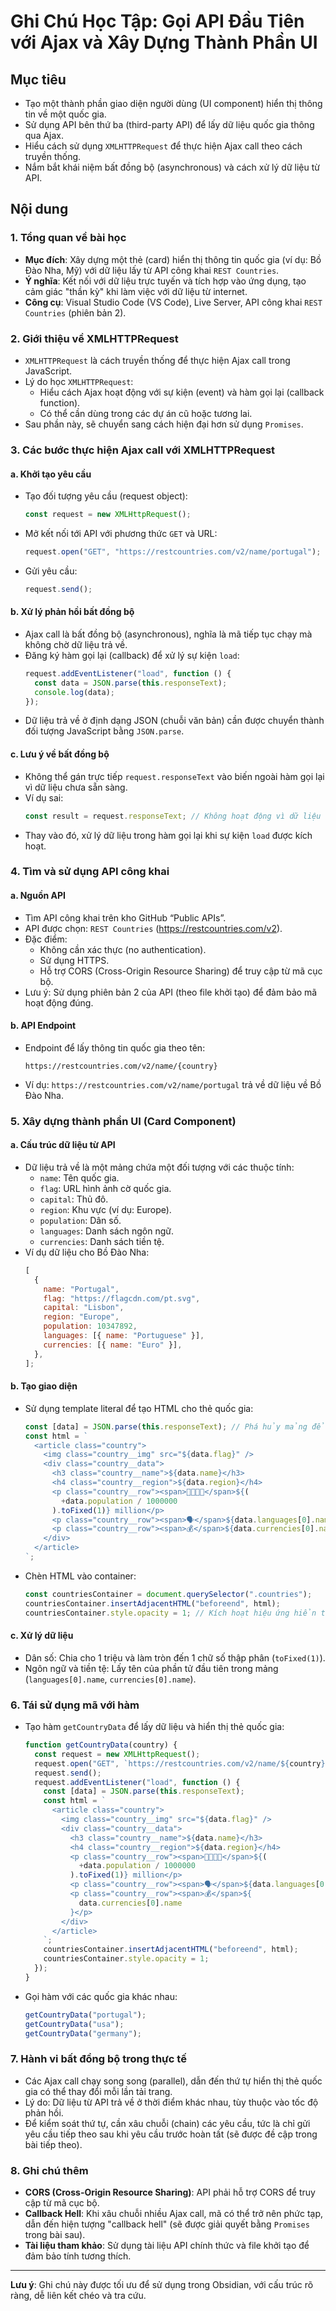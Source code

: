 # Ghi Chú Học Tập: Gọi API Đầu Tiên với Ajax và Xây Dựng Thành Phần UI

## Mục tiêu

- Tạo một thành phần giao diện người dùng (UI component) hiển thị thông tin về một quốc gia.
- Sử dụng API bên thứ ba (third-party API) để lấy dữ liệu quốc gia thông qua Ajax.
- Hiểu cách sử dụng `XMLHTTPRequest` để thực hiện Ajax call theo cách truyền thống.
- Nắm bắt khái niệm bất đồng bộ (asynchronous) và cách xử lý dữ liệu từ API.

## Nội dung

### 1. Tổng quan về bài học

- **Mục đích**: Xây dựng một thẻ (card) hiển thị thông tin quốc gia (ví dụ: Bồ Đào Nha, Mỹ) với dữ liệu lấy từ API công khai `REST Countries`.
- **Ý nghĩa**: Kết nối với dữ liệu trực tuyến và tích hợp vào ứng dụng, tạo cảm giác "thần kỳ" khi làm việc với dữ liệu từ internet.
- **Công cụ**: Visual Studio Code (VS Code), Live Server, API công khai `REST Countries` (phiên bản 2).

### 2. Giới thiệu về XMLHTTPRequest

- `XMLHTTPRequest` là cách truyền thống để thực hiện Ajax call trong JavaScript.
- Lý do học `XMLHTTPRequest`:
  - Hiểu cách Ajax hoạt động với sự kiện (event) và hàm gọi lại (callback function).
  - Có thể cần dùng trong các dự án cũ hoặc tương lai.
- Sau phần này, sẽ chuyển sang cách hiện đại hơn sử dụng `Promises`.

### 3. Các bước thực hiện Ajax call với XMLHTTPRequest

#### a. Khởi tạo yêu cầu

- Tạo đối tượng yêu cầu (request object):
  ```javascript
  const request = new XMLHttpRequest();
  ```
- Mở kết nối tới API với phương thức `GET` và URL:
  ```javascript
  request.open("GET", "https://restcountries.com/v2/name/portugal");
  ```
- Gửi yêu cầu:
  ```javascript
  request.send();
  ```

#### b. Xử lý phản hồi bất đồng bộ

- Ajax call là bất đồng bộ (asynchronous), nghĩa là mã tiếp tục chạy mà không chờ dữ liệu trả về.
- Đăng ký hàm gọi lại (callback) để xử lý sự kiện `load`:
  ```javascript
  request.addEventListener("load", function () {
    const data = JSON.parse(this.responseText);
    console.log(data);
  });
  ```
- Dữ liệu trả về ở định dạng JSON (chuỗi văn bản) cần được chuyển thành đối tượng JavaScript bằng `JSON.parse`.

#### c. Lưu ý về bất đồng bộ

- Không thể gán trực tiếp `request.responseText` vào biến ngoài hàm gọi lại vì dữ liệu chưa sẵn sàng.
- Ví dụ sai:
  ```javascript
  const result = request.responseText; // Không hoạt động vì dữ liệu chưa tải xong
  ```
- Thay vào đó, xử lý dữ liệu trong hàm gọi lại khi sự kiện `load` được kích hoạt.

### 4. Tìm và sử dụng API công khai

#### a. Nguồn API

- Tìm API công khai trên kho GitHub “Public APIs”.
- API được chọn: `REST Countries` (https://restcountries.com/v2).
- Đặc điểm:
  - Không cần xác thực (no authentication).
  - Sử dụng HTTPS.
  - Hỗ trợ CORS (Cross-Origin Resource Sharing) để truy cập từ mã cục bộ.
- Lưu ý: Sử dụng phiên bản 2 của API (theo file khởi tạo) để đảm bảo mã hoạt động đúng.

#### b. API Endpoint

- Endpoint để lấy thông tin quốc gia theo tên:
  ```
  https://restcountries.com/v2/name/{country}
  ```
- Ví dụ: `https://restcountries.com/v2/name/portugal` trả về dữ liệu về Bồ Đào Nha.

### 5. Xây dựng thành phần UI (Card Component)

#### a. Cấu trúc dữ liệu từ API

- Dữ liệu trả về là một mảng chứa một đối tượng với các thuộc tính:
  - `name`: Tên quốc gia.
  - `flag`: URL hình ảnh cờ quốc gia.
  - `capital`: Thủ đô.
  - `region`: Khu vực (ví dụ: Europe).
  - `population`: Dân số.
  - `languages`: Danh sách ngôn ngữ.
  - `currencies`: Danh sách tiền tệ.
- Ví dụ dữ liệu cho Bồ Đào Nha:
  ```javascript
  [
    {
      name: "Portugal",
      flag: "https://flagcdn.com/pt.svg",
      capital: "Lisbon",
      region: "Europe",
      population: 10347892,
      languages: [{ name: "Portuguese" }],
      currencies: [{ name: "Euro" }],
    },
  ];
  ```

#### b. Tạo giao diện

- Sử dụng template literal để tạo HTML cho thẻ quốc gia:
  ```javascript
  const [data] = JSON.parse(this.responseText); // Phá hủy mảng để lấy đối tượng
  const html = `
    <article class="country">
      <img class="country__img" src="${data.flag}" />
      <div class="country__data">
        <h3 class="country__name">${data.name}</h3>
        <h4 class="country__region">${data.region}</h4>
        <p class="country__row"><span>👨‍👩‍👧‍👦</span>${(
          +data.population / 1000000
        ).toFixed(1)} million</p>
        <p class="country__row"><span>🗣️</span>${data.languages[0].name}</p>
        <p class="country__row"><span>💰</span>${data.currencies[0].name}</p>
      </div>
    </article>
  `;
  ```
- Chèn HTML vào container:
  ```javascript
  const countriesContainer = document.querySelector(".countries");
  countriesContainer.insertAdjacentHTML("beforeend", html);
  countriesContainer.style.opacity = 1; // Kích hoạt hiệu ứng hiển thị
  ```

#### c. Xử lý dữ liệu

- Dân số: Chia cho 1 triệu và làm tròn đến 1 chữ số thập phân (`toFixed(1)`).
- Ngôn ngữ và tiền tệ: Lấy tên của phần tử đầu tiên trong mảng (`languages[0].name`, `currencies[0].name`).

### 6. Tái sử dụng mã với hàm

- Tạo hàm `getCountryData` để lấy dữ liệu và hiển thị thẻ quốc gia:
  ```javascript
  function getCountryData(country) {
    const request = new XMLHttpRequest();
    request.open("GET", `https://restcountries.com/v2/name/${country}`);
    request.send();
    request.addEventListener("load", function () {
      const [data] = JSON.parse(this.responseText);
      const html = `
        <article class="country">
          <img class="country__img" src="${data.flag}" />
          <div class="country__data">
            <h3 class="country__name">${data.name}</h3>
            <h4 class="country__region">${data.region}</h4>
            <p class="country__row"><span>👨‍👩‍👧‍👦</span>${(
              +data.population / 1000000
            ).toFixed(1)} million</p>
            <p class="country__row"><span>🗣️</span>${data.languages[0].name}</p>
            <p class="country__row"><span>💰</span>${
              data.currencies[0].name
            }</p>
          </div>
        </article>
      `;
      countriesContainer.insertAdjacentHTML("beforeend", html);
      countriesContainer.style.opacity = 1;
    });
  }
  ```
- Gọi hàm với các quốc gia khác nhau:
  ```javascript
  getCountryData("portugal");
  getCountryData("usa");
  getCountryData("germany");
  ```

### 7. Hành vi bất đồng bộ trong thực tế

- Các Ajax call chạy song song (parallel), dẫn đến thứ tự hiển thị thẻ quốc gia có thể thay đổi mỗi lần tải trang.
- Lý do: Dữ liệu từ API trả về ở thời điểm khác nhau, tùy thuộc vào tốc độ phản hồi.
- Để kiểm soát thứ tự, cần xâu chuỗi (chain) các yêu cầu, tức là chỉ gửi yêu cầu tiếp theo sau khi yêu cầu trước hoàn tất (sẽ được đề cập trong bài tiếp theo).

### 8. Ghi chú thêm

- **CORS (Cross-Origin Resource Sharing)**: API phải hỗ trợ CORS để truy cập từ mã cục bộ.
- **Callback Hell**: Khi xâu chuỗi nhiều Ajax call, mã có thể trở nên phức tạp, dẫn đến hiện tượng "callback hell" (sẽ được giải quyết bằng `Promises` trong bài sau).
- **Tài liệu tham khảo**: Sử dụng tài liệu API chính thức và file khởi tạo để đảm bảo tính tương thích.

---

**Lưu ý**: Ghi chú này được tối ưu để sử dụng trong Obsidian, với cấu trúc rõ ràng, dễ liên kết chéo và tra cứu.
